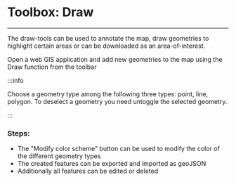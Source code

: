 # Toolbox: Draw
***
The draw-tools can be used to annotate the map, draw geometries to highlight certain areas or can be downloaded as an area-of-interest.

Open a web GIS application and add new geometries to the map using the Draw function from the toolbar

:::info

Choose a geometry type among the following three types: point, line, polygon. To deselect a geometry you need untoggle the selected geometry.

:::

### Steps:
- The "Modify color scheme" button can be used to modify the color of the different geometry types
- The created features can be exported and imported as geoJSON
- Additionally all features can be edited or deleted

<!-- <ReactPlayer controls width="max" height="max" url="/shogun-docs/videos/draw.mp4" /> -->
